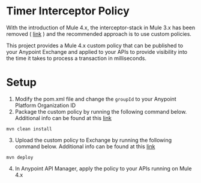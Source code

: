 # Timer Interceptor Policy

With the introduction of Mule 4.x, the interceptor-stack in Mule 3.x has been removed ( [link](https://docs.mulesoft.com/mule-runtime/4.1/migration-core) ) and the recommended approach is to use custom policies.

This project provides a Mule 4.x custom policy that can be published to your Anypoint Exchange and applied to your APIs to provide visibility into the time it takes to process a transaction in milliseconds.

# Setup

1. Modify the pom.xml file and change the `groupId` to your Anypoint Platform Organization ID
2. Package the custom policy by running the following command below. Additional info can be found at this [link](https://docs.mulesoft.com/api-manager/2.x/custom-policy-packaging-policy)
```
mvn clean install
```
3. Upload the custom policy to Exchange by running the following command below. Additional info can be found at this [link](https://docs.mulesoft.com/api-manager/2.x/custom-policy-uploading-to-exchange)
```
mvn deploy
```
4. In Anypoint API Manager, apply the policy to your APIs running on Mule 4.x
